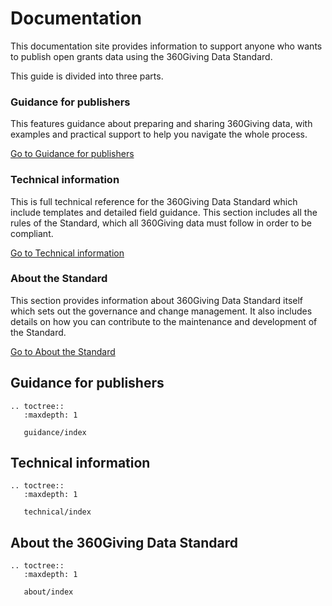 # Documentation
This documentation site provides information to support anyone who wants to publish open grants data using the 360Giving Data Standard.

This guide is divided into three parts.

### Guidance for publishers
This features guidance about preparing and sharing 360Giving data, with examples and practical support to help you navigate the whole process.

<p>
    <a href="https://standard.threesixtygiving.org/en/new-docs-style/guidance/" class="button button--teal">Go to Guidance for publishers</a>
</p>

### Technical information
This is full technical reference for the 360Giving Data Standard which include templates and detailed field guidance. This section includes all the rules of the Standard, which all 360Giving data must follow in order to be compliant.

<p>
    <a href="https://standard.threesixtygiving.org/en/new-docs-style/technical/" class="button button--teal">Go to Technical information</a>
</p>

### About the Standard
This section provides information about 360Giving Data Standard itself which sets out the governance and change management. It also includes details on how you can contribute to the maintenance and development of the Standard.

<p>
    <a href="https://standard.threesixtygiving.org/en/new-docs-style/about/" class="button button--teal">Go to About the Standard</a>
</p>



## Guidance for publishers

```eval_rst
.. toctree::
   :maxdepth: 1
   
   guidance/index

```

## Technical information
   
```eval_rst
.. toctree::
   :maxdepth: 1
   
   technical/index

```

## About the 360Giving Data Standard

```eval_rst
.. toctree::
   :maxdepth: 1

   about/index

```
